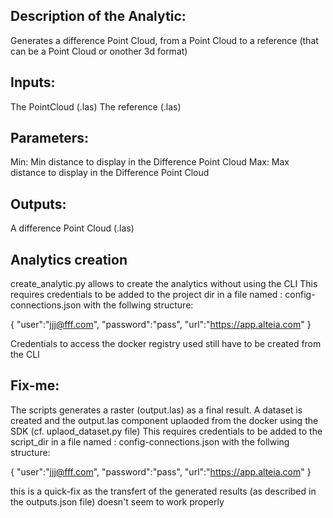 ## Description of the Analytic:

Generates a difference Point Cloud, from a Point Cloud to a reference (that can be a Point Cloud or onother 3d format)


## Inputs:

The PointCloud (.las) 
The reference (.las)


## Parameters:

Min: Min distance to display in the Difference Point Cloud
Max: Max distance to display in the Difference Point Cloud


## Outputs:

A difference Point Cloud (.las)


## Analytics creation

create_analytic.py allows to create the analytics without using the CLI
This requires credentials to be added to the project dir in a file named : config-connections.json
with the follwing structure:

{
	"user":"jjj@fff.com",
	"password":"pass",
	"url":"https://app.alteia.com"
}

Credentials to access the docker registry used still have to be created from the CLI


## Fix-me:

The scripts generates a raster (output.las) as a final result.
A dataset is created and the output.las component uplaoded from the docker using the SDK (cf. uplaod_dataset.py file)
This requires credentials to be added to the script_dir in a file named : config-connections.json
with the follwing structure:

{
	"user":"jjj@fff.com",
	"password":"pass",
	"url":"https://app.alteia.com"
}

this is a quick-fix as the transfert of the generated results (as described in the outputs.json file) doesn't seem to work properly
